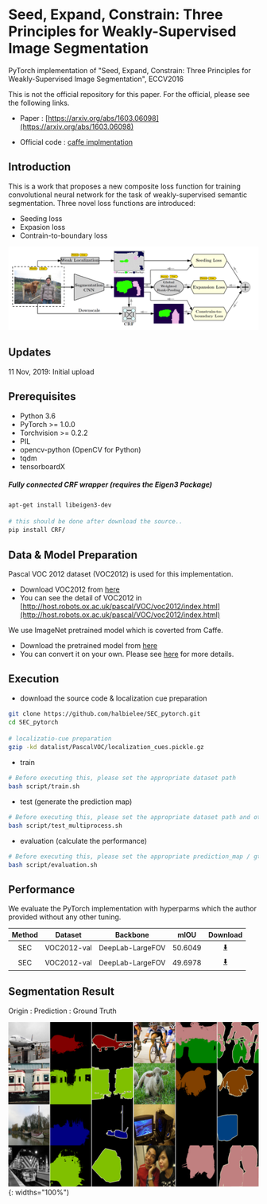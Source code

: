 # Seed, Expand, Constrain: Three Principles for Weakly-Supervised Image Segmentation
PyTorch implementation of "Seed, Expand, Constrain: Three Principles for Weakly-Supervised Image Segmentation", ECCV2016

This is not the official repository for this paper. For the official, please see the following links.

- Paper : [https://arxiv.org/abs/1603.06098](https://arxiv.org/abs/1603.06098)

- Official code : [caffe implmentation](https://github.com/kolesman/SEC)

## Introduction
This is a work that proposes a new composite loss function for training convolutional neural network for the task of 
weakly-supervised semantic segmentation.
Three novel loss functions are introduced:
 - Seeding loss
 - Expasion loss
 - Contrain-to-boundary loss 

![image](src/method.png)


## Updates
11 Nov, 2019: Initial upload

## Prerequisites
- Python 3.6
- PyTorch >= 1.0.0
- Torchvision >= 0.2.2
- PIL
- opencv-python (OpenCV for Python)
- tqdm
- tensorboardX


##### Fully connected CRF wrapper (requires the Eigen3 Package)
```bash
apt-get install libeigen3-dev

# this should be done after download the source..
pip install CRF/
```



## Data & Model Preparation
Pascal VOC 2012 dataset (VOC2012) is used for this implementation.
- Download VOC2012 from [here](http://host.robots.ox.ac.uk/pascal/VOC/voc2012/VOCtrainval_11-May-2012.tar)
- You can see the detail of VOC2012 in [http://host.robots.ox.ac.uk/pascal/VOC/voc2012/index.html](http://host.robots.ox.ac.uk/pascal/VOC/voc2012/index.html)


We use ImageNet pretrained model which is coverted from Caffe.
- Download the pretrained model from [here](https://drive.google.com/a/yonsei.ac.kr/file/d/1Fs25jmy9uZJxLlWFfdOESOs5EXnAr0OK/view?usp=sharing)
- You can convert it on your own. Please see [here](https://github.com/marvis/pytorch-caffe) for more details.




## Execution

- download the source code & localization cue preparation
```bash
git clone https://github.com/halbielee/SEC_pytorch.git
cd SEC_pytorch 

# localizatio-cue preparation
gzip -kd datalist/PascalVOC/localization_cues.pickle.gz
```

- train
```bash
# Before executing this, please set the appropriate dataset path
bash script/train.sh
``` 

- test (generate the prediction map)
```bash
# Before executing this, please set the appropriate dataset path and other options..
bash script/test_multiprocess.sh
``` 

- evaluation (calculate the performance)
```bash
# Before executing this, please set the appropriate prediction_map / gt_map path
bash script/evaluation.sh
```


## Performance

We evaluate the PyTorch implementation with hyperparms which the author provided without any other tuning. 

| Method | Dataset | Backbone  |  mIOU | Download                                                     |
| :----: | --------- | --------- | :---: | :----------------------------------------------------------: |
|    SEC | VOC2012-val | DeepLab-LargeFOV | 50.6049  | [:arrow_down:](https://drive.google.com/a/yonsei.ac.kr/file/d/1G9c4ZYi4OyZwpZQV8UVrHBRedHk5IA33/view?usp=sharing) |
|    SEC | VOC2012-val | DeepLab-LargeFOV | 49.6978  | [:arrow_down:](https://drive.google.com/a/yonsei.ac.kr/file/d/1tFPC7G-rpcCUQ_pcKWqycNbWoOePhwMj/view?usp=sharing) |



## Segmentation Result
Origin : Prediction : Ground Truth

![result](src/result3.png){: widths="100%")